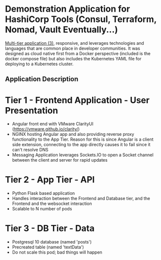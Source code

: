 # Demonstration Application for HashiCorp Tools (Consul, Terraform, Nomad, Vault Eventually...)

[Multi-tier application (3)](https://github.com/codyde/hashi-demo-app), responsive, and leverages technologies and languages that are common place in developer communities. It was designed as cloud native first from a Docker perspective (included is the docker compose file) but also includes the Kubernetes YAML file for deploying to a Kubernetes cluster.

## Application Description 

# Tier 1 - Frontend Application - User Presentation 

* Angular front end with VMware ClarityUI (https://vmware.github.io/clarity/)
* NGINX hosting Angular app and also providing reverse proxy functionality to the App Tier. Reason for this is since Angular is a client side extension, connecting to the app directly causes it to fail since it can't resolve DNS
* Messaging Application leverages Sockets.IO to open a Socket channel between the client and server for rapid updates

# Tier 2 - App Tier - API 

* Python Flask based application
* Handles interaction between the Frontend and Database tier, and the Frontend and the websocket interaction
* Scalable to N number of pods 

# Tier 3 - DB Tier - Data 

* Postgresql 10 database (named 'posts')
* Precreated table (named 'textData') 
* Do not scale this pod; bad things will happen
